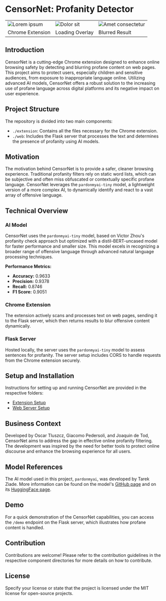 # CensorNet: Profanity Detector

<table>
  <tr>
    <td>
      <img src="https://i.imgur.com/xZzQJ5W.png" alt="Lorem ipsum" title="Lorem ipsum">
    </td>
    <td>
      <img src="https://i.imgur.com/MQ0rn4U.png" alt="Dolor sit" title="Dolor sit">
    </td>
    <td>
      <img src="https://i.imgur.com/6PTb8O0.png" alt="Amet consectetur" title="Amet consectetur">
    </td>
  </tr>

  <tr>
    <td>Chrome Extension</td>
    <td>Loading Overlay</td>
    <td>Blurred Result</td>
  </tr>
</table>

## Introduction

CensorNet is a cutting-edge Chrome extension designed to enhance online browsing safety by detecting and blurring profane content on web pages. This project aims to protect users, especially children and sensitive audiences, from exposure to inappropriate language online. Utilizing advanced AI models, CensorNet offers a robust solution to the increasing use of profane language across digital platforms and its negative impact on user experience.

## Project Structure

The repository is divided into two main components:
- `./extension`: Contains all the files necessary for the Chrome extension.
- `./web`: Includes the Flask server that processes the text and determines the presence of profanity using AI models.

## Motivation

The motivation behind CensorNet is to provide a safer, cleaner browsing experience. Traditional profanity filters rely on static word lists, which can be subjective and often miss obfuscated or contextually specific profane language. CensorNet leverages the `pardonmyai-tiny` model, a lightweight version of a more complex AI, to dynamically identify and react to a vast array of offensive language.

## Technical Overview

### AI Model

CensorNet uses the `pardonmyai-tiny` model, based on Victor Zhou's profanity check approach but optimized with a distil-BERT-uncased model for faster performance and smaller size. This model excels in recognizing a broader range of offensive language through advanced natural language processing techniques.

**Performance Metrics:**
- **Accuracy:** 0.9633
- **Precision:** 0.9378
- **Recall:** 0.8746
- **F1 Score:** 0.9051

### Chrome Extension

The extension actively scans and processes text on web pages, sending it to the Flask server, which then returns results to blur offensive content dynamically.

### Flask Server

Hosted locally, the server uses the `pardonmyai-tiny` model to assess sentences for profanity. The server setup includes CORS to handle requests from the Chrome extension securely.

## Setup and Installation

Instructions for setting up and running CensorNet are provided in the respective folders:
- [Extension Setup](./extension/README.md)
- [Web Server Setup](./web/README.md)

## Business Context

Developed by Oscar Tluszcz, Giacomo Pedersoli, and Joaquin de Tod, CensorNet aims to address the gap in effective online profanity filtering. The development was inspired by the need for better tools to protect online discourse and enhance the browsing experience for all users.

## Model References

The AI model used in this project, `pardonmyai`, was developed by Tarek Ziade. More information can be found on the model's [GitHub page](https://github.com/tarekziade/pardonmyai) and on its [HuggingFace page](https://huggingface.co/tarekziade/pardonmyai).

## Demo

For a quick demonstration of the CensorNet capabilities, you can access the `/demo` endpoint on the Flask server, which illustrates how profane content is handled.

## Contribution

Contributions are welcome! Please refer to the contribution guidelines in the respective component directories for more details on how to contribute.

## License

Specify your license or state that the project is licensed under the MIT license for open-source projects.
